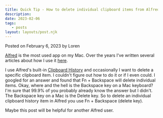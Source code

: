 ```yaml
---
title: Quick Tip - How to delete individual clipboard items from Alfred's clipboard history
description:
date: 2023-02-06
tags:
   - posts
layout: layouts/post.njk
---
```


Posted on February 6, 2023 by Loren

[Alfred](https://www.alfredapp.com/) is the most used app on my Mac. Over the years I've written several articles about how I use it [here](https://ldstephens.net/?s=alfred).

I use Alfred's built-in [Clipboard History](https://www.alfredapp.com/help/features/clipboard/) and occasionally I want to delete a specific clipboard item. I couldn't figure out how to do it or if I even could. I googled for an answer and found that Fn + Backspace will delete individual items. Okay, where and the hell is the Backspace key on a Mac keyboard? I'm sure that 99.9% of you probably already know the answer but I didn't. The Backspace key on a Mac is the Delete key. So to delete an individual clipboard history item in Alfred you use Fn + Backspace (delete key).

Maybe this post will be helpful for another Alfred user.
